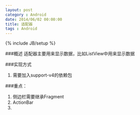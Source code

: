 ```yaml
---
layout: post
category : Android
date: 2014/06/02 00:00:00 
title: 适配器
tags : Android
---
```

{% include JB/setup %}

###概述
适配器主要用来显示数据，比如ListView中用来显示数据

###实现方式
1. 需要加入support-v4的依赖包


###重点：
1. 侧边栏需要继承Fragment
2. ActionBar
3. 

<pre class="brush: xml;">



</pre>









